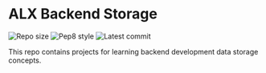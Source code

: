 # ALX Backend Storage

![Repo size](https://img.shields.io/github/repo-size/jayneey/alx-backend-storage?color=purple)
![Pep8 style](https://img.shields.io/badge/PEP8-style%20guide-purple?style=round-square)
![Latest commit](https://img.shields.io/github/last-commit/jayneey/alx-backend-storage?style=plastic)

This repo contains projects for learning backend development data storage concepts.
